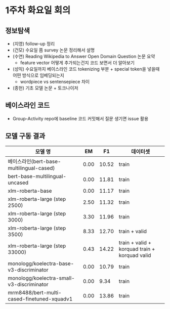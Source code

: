 # 1주차 화요일 회의

## 정보탐색

- (지영) follow-up 정리
- (건모) 수요일 쯤 survey 논문 정리해서 설명
- (수연) Reading Wikipedia to Answer Open Domain Question 논문 요약
    - feature vector 어떻게 추가되는건지 코드 보면서 더 알아보기
- (성익) 수요일까지 베이스라인 코드 tokenizing 부분 + special token을 넣을때 어떤 방식으로 임베딩되는지
    - wordpiece vs sentensepiece 차이
- (종헌) 기초 모델 논문 + 토크나이저

## 베이스라인 코드
- Group-Activity repo에 baseline 코드 커밋해서 질문 생기면 issue 활용


## 모델 구동 결과

| 모델 명 | EM | F1 | 데이터셋 |
| -------- | -------- | -------- | -------- |
| 베이스라인(bert-base-multilingual-cased)     | 0.00     | 10.52     | train |
| bert-base-multilingual-uncased     | 0.00     | 11.81     | train |
| xlm-roberta-base     | 0.00     | 11.17     | train |
| xlm-roberta-large (step 2500)     | 2.50     | 11.32     | train |
| xlm-roberta-large (step 3000)     | 3.30     | 11.96     | train |
| xlm-roberta-large (step 3500)     | 8.33     | 12.70     | train + valid |
| xlm-roberta-large (step 33000)     | 0.43     | 14.22     | train + valid + korquad train + korquad valid |
| monologg/koelectra-base-v3-discriminator     | 0.00     | 10.79     | train |
| monologg/koelectra-small-v3-discriminator     | 0.00     | 9.34     | train |
| mrm8488/bert-multi-cased-finetuned-xquadv1   | 0.00     | 13.86     | train |
